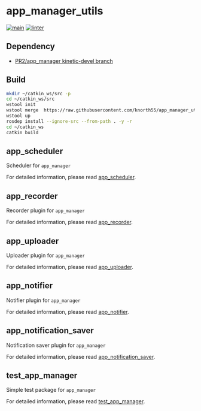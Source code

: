 # app_manager_utils

[![main](https://github.com/knorth55/app_manager_utils/actions/workflows/main.yml/badge.svg)](https://github.com/knorth55/app_manager_utils/actions/workflows/main.yml)
[![linter](https://github.com/knorth55/app_manager_utils/actions/workflows/linter.yaml/badge.svg)](https://github.com/knorth55/app_manager_utils/actions/workflows/linter.yaml)

## Dependency

- [PR2/app_manager kinetic-devel branch](https://github.com/PR2/app_manager)

## Build

```bash
mkdir ~/catkin_ws/src -p
cd ~/catkin_ws/src
wstool init
wstool merge  https://raw.githubusercontent.com/knorth55/app_manager_utils/master/fc.rosinstall
wstool up
rosdep install --ignore-src --from-path . -y -r
cd ~/catkin_ws
catkin build
```

## app_scheduler

Scheduler for `app_manager`

For detailed information, please read [app_scheduler](app_scheduler/README.md).

## app_recorder

Recorder plugin for `app_manager`

For detailed information, please read [app_recorder](app_recorder/README.md).

## app_uploader

Uploader plugin for `app_manager`

For detailed information, please read [app_uploader](app_uploader/README.md).

## app_notifier

Notifier plugin for `app_manager`

For detailed information, please read [app_notifier](app_notifier/README.md).

## app_notification_saver

Notification saver plugin for `app_manager`

For detailed information, please read [app_notification_saver](app_notification_saver/README.md).

## test_app_manager

Simple test package for `app_manager`

For detailed information, please read [test_app_manager](test_app_manager/README.md).
